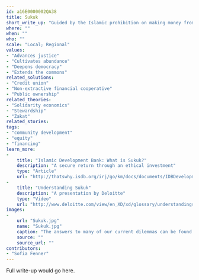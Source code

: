 ```yaml
---
id: a16E0000002QA38
title: Sukuk
short_write_up: "Guided by the Islamic prohibition on making money from money, some Muslims have devised financial arrangements that allow for productive investment while still promoting community welfare and shared fate. Sukuk are the Islamic equivalent of bonds, but with a crucial difference: rather than being guaranteed a certain return and paid interest, participants become partial owners of the venture in which they invest, sharing in potential profits and in the risk of loss. Investors have every incentive to support worthy projects - “shorting” won’t work here. Sukuk funds can be implemented quickly and at scale, and are already run by banks and national governments around the world. Activists can push to introduce them in non-Muslim contexts, and to ensure that existing sukuk funds adhere to the original value of social justice that motivated their invention. "
where: ""
when: ""
who: ""
scale: "Local; Regional"
values:
- "Advances justice"
- "Cultivates abundance"
- "Deepens democracy"
- "Extends the commons"
related_solutions:
- "Credit union"
- "Non-extractive financial cooperative"
- "Public ownership"
related_theories:
- "Solidarity economics"
- "Stewardship"
- "Zakat"
related_stories:
tags:
- "community development"
- "equity"
- "financing"
learn_more:
-
    title: "Islamic Development Bank: What is Sukuk?"
    description: "A secure return through an ethical investment"
    type: "Article"
    url: "http://thatswhy.isdb.org/irj/go/km/docs/documents/IDBDevelopments/Internet/thatswhy/en/sukuk/what-is-sukuk.html"
-
    title: "Understanding Sukuk"
    description: "A presentation by Deloitte"
    type: "Video"
    url: "http://www.deloitte.com/view/en_XD/xd/glossary/understandingsukuk/"
images:
-
    url: "Sukuk.jpg"
    name: "Sukuk.jpg"
    caption: "The answers to many of our current dilemmas can be found in existing cultural traditions."
    source: ""
    source_url: ""
contributors:
- "Sofia Fenner"
---
```

Full write-up would go here.
